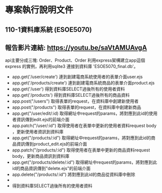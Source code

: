 # 專案執行說明文件
## 110-1資料庫系統 (ESOE5070)
## 報告影片連結: https://youtu.be/saVtAMUAvgA

api主要分成三塊: Order、Product、Order
利用express架構建立app這個express 的實例，再利用sqlite3 連接到資料庫 'ESOE5070_final.db'。
- app.get('/user/create') 連到創建電商系統使用者的表單介面user.ejs
- app.get('/products/create') 連到創建電商系統商品的表單介面product.ejs
- app.get('/user') 得到資料庫SELECT過後所有的使用者資料
- app.get('/products') 得到資料庫SELECT過後所有的商品資料
- app.post("/users") 取得表單的request，在資料庫中創建新使用者
- app.post("/products") 取得表單的request，在資料庫中創建新商品
- app.get("/user/edit/:id) 取得網址中request的params，將對應到此id的使用者資訊傳到edit.ejs的前端介面
- app.patch("/user/:id") 取得使用者在表單中更新的使用者資料request body ，更新使用者資訊到資料庫
- app.get("/products/:id") 取得網址中request的params，將對應到此id的商品資訊傳到product_edit.ejs的前端介面
- app.patch("/products/:id") 取得使用者在表單中更新的商品資料request body，更新商品資訊到資料庫
- app.get("/products/delete/:id") 取得網址中request的params，將對應到此id的商品資訊傳到"delete.ejs"的前端介面
- app.delete("/products/:id") 將對應到此id的商品從資料庫中刪除
- 
- 得到資料庫SELECT過後所有的使用者資料
